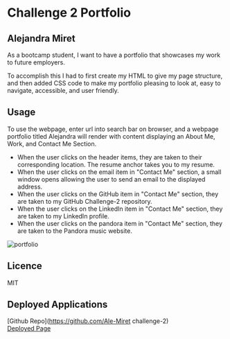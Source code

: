 # Challenge 2 Portfolio

## Alejandra Miret
As a bootcamp student, I want to have a portfolio that showcases my work to future employers. 

To accomplish this I had to first create my HTML to give my page structure, and then added CSS code to make my portfolio pleasing to look at, easy to navigate, accessible, and user friendly. 

## Usage
To use the webpage, enter url into search bar on browser, and a webpage portfolio titled Alejandra will render with content displaying an About Me, Work, and Contact Me Section. 

* When the user clicks on the header items, they are taken to their corresponding location. The resume anchor takes you to my resume. 
* When the user clicks on the email item in "Contact Me" section, a small window opens allowing the user to send an email to the displayed address.
* When the user clicks on the GitHub item in "Contact Me" section, they are taken to my GitHub Challenge-2 repository.
* When the user clicks on the LinkedIn item in "Contact Me" section, they are taken to my LinkedIn profile.
* When the user clicks on the pandora item in "Contact Me" section, they are taken to the Pandora music website.


![portfolio](./assets/images/Challenge2screenshot.png)

## Licence
MIT

## Deployed Applications
[Github Repo](https://github.com/Ale-Miret challenge-2)                                                                                                                                                                                              
[Deployed Page](https://ale-miret.github.io/challenge-2/)